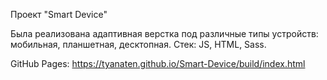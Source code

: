 Проект "Smart Device"

Была реализована адаптивная верстка под различные типы устройств: мобильная, планшетная, десктопная. Стек: JS, HTML, Sass.

GitHub Pages: https://tyanaten.github.io/Smart-Device/build/index.html
